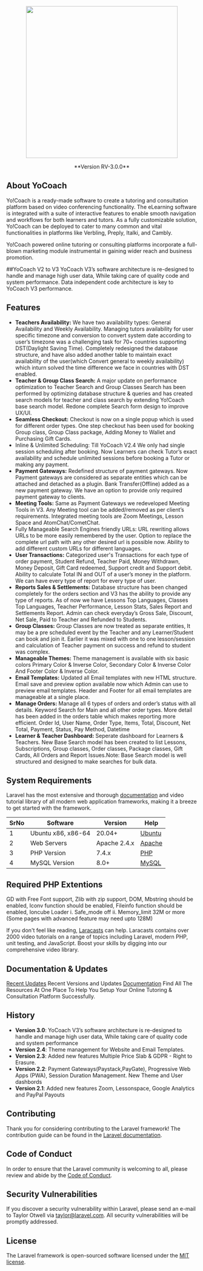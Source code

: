 <p align="center"><a href="https://v3.yo-coach.com/" target="_blank"><img src="https://v3.yo-coach.com/images/yocoach-logo.svg" width="400"></a></p>

<p align="center">**Version RV-3.0.0**</p>

## About YoCoach

Yo!Coach is a ready-made software to create a tutoring and consultation platform based on video conferencing functionality. The eLearning software is integrated with a suite of interactive features to enable smooth navigation and workflows for both learners and tutors. As a fully customizable solution, Yo!Coach can be deployed to cater to many common and vital functionalities in platforms like Verbling, Preply, Italki, and Cambly.

Yo!Coach powered online tutoring or consulting platforms incorporate a full-blown marketing module instrumental in gaining wider reach and business promotion.

##YoCoach V2 to V3
YoCoach V3’s software architecture is re-designed to handle and manage high user data, While taking care of quality code and system performance. Data independent code architecture is key to YoCoach V3 performance.

## Features
- **Teachers Availability:** We have two availability types: General Availability and Weekly Availability. Managing tutors availability for user specific timezone and conversion to convert system date according to user’s timezone was a challenging task for 70+ countries supporting DST(Daylight Saving Time). Completely redesigned the database structure, and have also added another table to maintain exact availability of the user(which Convert general to weekly availability) which inturn solved the time difference we face in countries with DST enabled.
- **Teacher & Group Class Search:** A major update on performance optimization to Teacher Search and Group Classes Search has been performed by optimizing database structure & queries and has created search models for teacher and class search by extending Yo!Coach base search model.  Redone complete Search form design to improve UX/UI.
- **Seamless Checkout:** Checkout is now on a single popup which is used for different order types. One step checkout has been used for booking Group class, Group Class package, Adding Money to Wallet and Purchasing Gift Cards.
- Inline & Unlimited Scheduling: Till YoCoach V2.4 We only had single session scheduling after booking. Now Learners can check Tutor’s exact availability and schedule unlimited sessions before booking a Tutor or making any payment.
- **Payment Gateways:** Redefined structure of payment gateways. Now Payment gateways are considered as separate entities which can be attached and detached as a plugin. Bank Transfer(Offline) added as a new payment gateway. We have an option to provide only required payment gateway to clients.
- **Meeting Tools:** Same as Payment Gateways we redeveloped Meeting Tools in V3. Any Meeting tool can be added/removed as per client’s requirements. Integrated meeting tools are Zoom Meetings, Lesson Space and AtomChat/CometChat.
- Fully Manageable Search Engines friendly URLs: URL rewriting allows URLs to be more easily remembered by the user. Option to replace the complete url path with any other desired url is possible now. Ability to add different custom URLs for different languages.
- **User Transactions:** Categorized user's Transactions for each type of order payment, Student Refund, Teacher Paid, Money Withdrawn, Money Deposit, Gift Card redeemed, Support credit and Support debit. Ability to calculate Total IN and OUT of a user’s money in the platform. We can have every type of report for every type of user.
- **Reports Sales & Settlements:** Database structure has been changed completely for the orders section and V3 has the ability to provide any type of reports. As of now we have Lessons Top Languages, Classes Top Languages, Teacher Performance, Lesson Stats,  Sales Report and  Settlements Report. Admin can check everyday’s Gross Sale, Discount, Net Sale, Paid to Teacher and Refunded to Students.
- **Group Classes:** Group Classes are now treated as separate entities, It may be a pre scheduled event by the Teacher and any Learner/Student can book and join it. Earlier it was mixed with one to one lesson/session and calculation of Teacher payment on success and refund to student was complex.
- **Manageable Themes:** Theme management is available with six basic colors Primary Color & Inverse Color,  Secondary Color & Inverse Color And Footer Color & Inverse Color.
- **Email Templates:** Updated all Email templates with new HTML structure. Email save and preview option available now which Admin can use to preview email templates. Header and Footer for all email templates are manageable at a single place.
- **Manage Orders:** Manage all 6 types of orders and order’s status with all details. Keyword Search for Main and all other order types. More detail has been added in the orders table which makes reporting more efficient. Order Id, User Name, Order Type, Items, Total, Discount, Net Total, Payment, Status, Pay Method, Datetime
- **Learner & Teacher Dashboard:** Seperate dashboard for Learners & Teachers. New Base Search model has been created to list Lessons, Subscriptions, Group classes, Order classes, Package classes, Gift Cards, All Orders and Report Issues.Note: Base Search model is well structured and designed to make searches for bulk data.


## System Requirements

Laravel has the most extensive and thorough [documentation](https://laravel.com/docs) and video tutorial library of all modern web application frameworks, making it a breeze to get started with the framework.

| SrNo | Software | Version | Help|
| ------------ | ------------ | ------------ | ------------ |
| 1 | Ubuntu x86, x86-64 | 20.04+  | [Ubuntu](https://ubuntu.com/)  |
| 2 | Web Servers | Apache 2.4.x | [Apache](https://httpd.apache.org/)  | 
| 3 | PHP Version | 7.4.x |  [PHP](https://www.php.net/) | 
| 4 | MySQL Version | 8.0+ | [MySQL](https://www.mysql.com/)  | 

## Required PHP Extentions

GD with Free Font support, Zlib with zip support, DOM, Mbstring should be enabled, Iconv function should be enabled, Fileinfo function should be enabled, Ioncube Loader
          i. Safe_mode off
          ii. Memory_limit 32M or more (Some pages with advanced feature may need upto 128M)

If you don't feel like reading, [Laracasts](https://laracasts.com) can help. Laracasts contains over 2000 video tutorials on a range of topics including Laravel, modern PHP, unit testing, and JavaScript. Boost your skills by digging into our comprehensive video library.

## Documentation & Updates

[Recent Updates](https://www.yo-coach.com/recent-updates.html) Recent Versions and Updates 
[Documentation](https://www.yo-coach.com/documentation.html) Find All The Resources At One Place To Help You Setup Your Online Tutoring & Consultation Platform Successfully.

## History

- **Version 3.0**: YoCoach V3’s software architecture is re-designed to handle and manage high user data, While taking care of quality code and system performance
- **Version 2.4**: Theme management for Website and Email Templates.
- **Version 2.3**: Added new features Multiple Price Slab & GDPR - Right to Erasure.
- **Version 2.2**: Payment Gateways(Paystack,PayGate), Progressive Web Apps (PWA), Session Duration Management. New Theme and User dashbords
- **Version 2.1**: Added new features Zoom, Lessonspace, Google Analytics and PayPal Payouts

## Contributing

Thank you for considering contributing to the Laravel framework! The contribution guide can be found in the [Laravel documentation](https://laravel.com/docs/contributions).

## Code of Conduct

In order to ensure that the Laravel community is welcoming to all, please review and abide by the [Code of Conduct](https://laravel.com/docs/contributions#code-of-conduct).

## Security Vulnerabilities

If you discover a security vulnerability within Laravel, please send an e-mail to Taylor Otwell via [taylor@laravel.com](mailto:taylor@laravel.com). All security vulnerabilities will be promptly addressed.

## License

The Laravel framework is open-sourced software licensed under the [MIT license](https://opensource.org/licenses/MIT).
